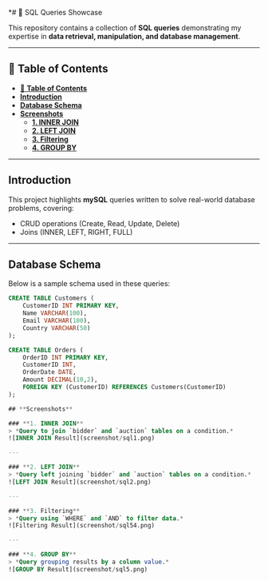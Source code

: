 *# 💾 SQL Queries Showcase

This repository contains a collection of **SQL queries** demonstrating my expertise in **data retrieval, manipulation, and database management**.

---

## 📌 **Table of Contents**
- [📌 **Table of Contents**](#-table-of-contents)
- [**Introduction**](#introduction)
- [**Database Schema**](#database-schema)
- [**Screenshots**](#screenshots)
  - [**1. INNER JOIN**](#1-inner-join)
  - [**2. LEFT JOIN**](#2-left-join)
  - [**3. Filtering**](#3-filtering)
  - [**4. GROUP BY**](#4-group-by)

---

## **Introduction**

This project highlights **mySQL** queries written to solve real-world database problems, covering:

- CRUD operations (Create, Read, Update, Delete)
- Joins (INNER, LEFT, RIGHT, FULL)

---

## **Database Schema**
Below is a sample schema used in these queries:

```sql
CREATE TABLE Customers (
    CustomerID INT PRIMARY KEY,
    Name VARCHAR(100),
    Email VARCHAR(100),
    Country VARCHAR(50)
);

CREATE TABLE Orders (
    OrderID INT PRIMARY KEY,
    CustomerID INT,
    OrderDate DATE,
    Amount DECIMAL(10,2),
    FOREIGN KEY (CustomerID) REFERENCES Customers(CustomerID)
);

## **Screenshots**

### **1. INNER JOIN**
> *Query to join `bidder` and `auction` tables on a condition.*
![INNER JOIN Result](screenshot/sql1.png)

---

### **2. LEFT JOIN**
> *Query left joining `bidder` and `auction` tables on a condition.*
![LEFT JOIN Result](screenshot/sql2.png)

---

### **3. Filtering**
> *Query using `WHERE` and `AND` to filter data.*
![Filtering Result](screenshot/sql54.png)

---

### **4. GROUP BY**
> *Query grouping results by a column value.*
![GROUP BY Result](screenshot/sql5.png)
